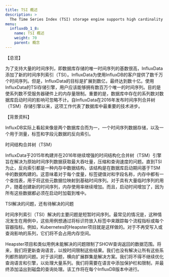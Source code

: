 ```yaml
---
title: TSI 概述
description: >
  The Time Series Index (TSI) storage engine supports high cardinality in time series data.
menu:
  influxdb_1_8:
    name: TSI 概述
    weight: 70
    parent: 概念
---
```


【总览】

为了支持大量的时间序列，即数据库存储的唯一时间序列的基数很高，InfluxData添加了新的时间序列索引（TSI）。InfluxData为使用InfluxDB的客户提供了数千万个时间序列。但是，InfluxData的目标是扩展到数亿，最终达到数十亿。使用InfluxData的TSI存储引擎，用户应该能够拥有数百万个唯一的时间序列。目的是使系列数不受服务器硬件上的内存量限制。重要的是，数据库中存在的系列数对数据库启动时间的影响可忽略不计。自InfluxData在2016年发布时间序列合并树（TSM）存储引擎以来，这项工作代表了数据库中最重要的技术进步。

【背景资料】

InfluxDB实际上看起来像是两个数据库合而为一，一个时间序列数据存储，以及一个用于测量，标签和字段元数据的反向索引。

时间结构合并树（TSM）

InfluxData于2015年构建并在2016年继续增强的时间结构化合并树（TSM）引擎旨在解决为原始时间序列数据获取最大吞吐量，压缩和查询速度的问题。直到TSI为止，反向索引都是一种内存中数据结构，该结构是在数据库启动期间基于TSM中的数据构建的。这意味着对于每个度量，标签键值对和字段名称，内存中都有一个查找表，用于将这些元数据位映射到基础时间序列。对于具有大量临时序列的用户，随着创建新的时间序列，内存使用率继续增加。而且，启动时间增加了，因为所有这些数据都必须在启动时加载到堆中。

TSI解决的问题，还有待解决的问题

时间序列索引（TSI）解决的主要问题是短暂时间序列。最常见的情况是，这种情况发生在用例中，这些用例想通过将标识符放入标签中来跟踪每个流程指标或每个容器指标。例如，Kubernetes的Heapster项目就是这样做的。对于不再受写入或查询影响的系列，它们将不会占用内存空间。

Heapster项目和类似用例未能解决的问题限制了SHOW查询返回的数据范围。将来，我们将更新查询语言，以按时间限制这些结果。我们也没有解决让所有这些系列都热销的问题。对于该问题，横向扩展群集是解决方案。我们将不得不继续优化查询语言和引擎，以处理大量系列。我们将需要在语言中添加保护栏和限制，并最终添加溢出到磁盘的查询处理。该工作将在每个InfluxDB版本中进行。